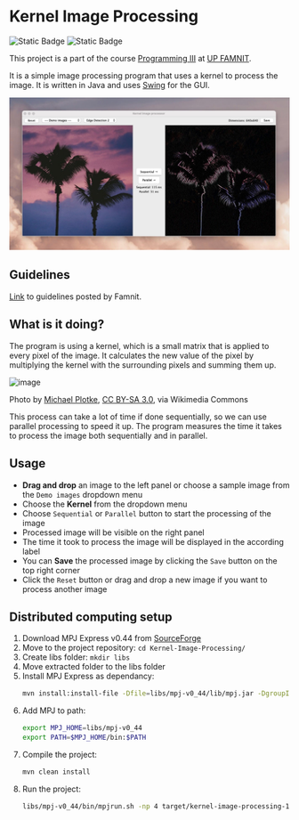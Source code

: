 # Kernel Image Processing

<img alt="Static Badge" src="https://img.shields.io/badge/Graphics-5a3aa1"> <img alt="Static Badge" src="https://img.shields.io/badge/Computing-0c4866">

This project is a part of the course [Programming III](https://prog3.student.famnit.upr.si/) at [UP FAMNIT](https://www.famnit.upr.si/en/).

It is a simple image processing program that uses a kernel to process the image. It is written in Java and uses [Swing](https://docs.oracle.com/javase/tutorial/uiswing/) for the GUI.

![screenshot_cli](https://github.com/urluur/Kernel-Image-Processing/blob/main/screenshots/screenshot.jpg?raw=true)

## Guidelines 

[Link](https://prog3.student.famnit.upr.si/#projects/KernelImageProcessing/) to guidelines posted by Famnit.

## What is it doing?

The program is using a kernel, which is a small matrix that is applied to every pixel of the image. It calculates the new value of the pixel by multiplying the kernel with the surrounding pixels and summing them up.

![image](https://upload.wikimedia.org/wikipedia/commons/1/19/2D_Convolution_Animation.gif)

Photo by <a href="https://commons.wikimedia.org/wiki/File:2D_Convolution_Animation.gif">Michael Plotke</a>, <a href="https://creativecommons.org/licenses/by-sa/3.0">CC BY-SA 3.0</a>, via Wikimedia Commons

This process can take a lot of time if done sequentially, so we can use parallel processing to speed it up. The program measures the time it takes to process the image both sequentially and in parallel.

## Usage

- **Drag and drop** an image to the left panel or choose a sample image from the `Demo images` dropdown menu
- Choose the **Kernel** from the dropdown menu
- Choose `Sequential` or `Parallel` button to start the processing of the image
- Processed image will be visible on the right panel
- The time it took to process the image will be displayed in the according label
- You can **Save** the processed image by clicking the `Save` button on the top right corner
- Click the `Reset` button or drag and drop a new image if you want to process another image

## Distributed computing setup

1. Download MPJ Express v0.44 from [SourceForge](https://sourceforge.net/projects/mpjexpress/files/releases/mpj-v0_44.zip/download)
2. Move to the project repository: `cd Kernel-Image-Processing/`
2. Create libs folder: `mkdir libs`
3. Move extracted folder to the libs folder
4. Install MPJ Express as dependancy:
    ```sh
    mvn install:install-file -Dfile=libs/mpj-v0_44/lib/mpj.jar -DgroupId=com.googlecode.mpj-express -DartifactId=mpj-v0_44 -Dversion=0.44 -Dpackaging=jar
    ```
5. Add MPJ to path:
    ```sh
    export MPJ_HOME=libs/mpj-v0_44
    export PATH=$MPJ_HOME/bin:$PATH
    ```
6. Compile the project:
    ```sh
    mvn clean install
    ```
7. Run the project:
    ```sh
    libs/mpj-v0_44/bin/mpjrun.sh -np 4 target/kernel-image-processing-1.0-SNAPSHOT.jar
    ```